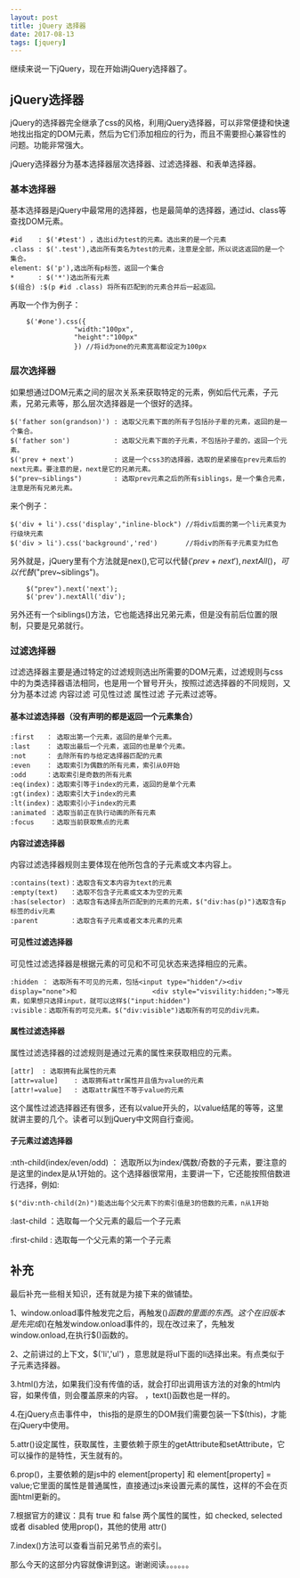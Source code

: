 ```yaml
---
layout: post
title: jQuery 选择器
date: 2017-08-13
tags: [jquery]
---
```


继续来说一下jQuery，现在开始讲jQuery选择器了。

## jQuery选择器

jQuery的选择器完全继承了css的风格，利用jQuery选择器，可以非常便捷和快速地找出指定的DOM元素，然后为它们添加相应的行为，而且不需要担心兼容性的问题。功能非常强大。

jQuery选择器分为基本选择器层次选择器、过滤选择器、和表单选择器。

### 基本选择器

基本选择器是jQuery中最常用的选择器，也是最简单的选择器，通过id、class等查找DOM元素。

	#id    : $('#test') ，选出id为test的元素。选出来的是一个元素
	.class : $('.test'),选出所有类名为test的元素，注意是全部，所以说这返回的是一个集合。
	element: $('p'),选出所有p标签，返回一个集合
	*      : $('*')选出所有元素
	$(组合) :$(p #id .class) 将所有匹配到的元素合并后一起返回。

再取一个作为例子：
	
		$('#one').css({
					"width:"100px",
					"height":"100px"
					}) //将id为one的元素宽高都设定为100px

### 层次选择器

如果想通过DOM元素之间的层次关系来获取特定的元素，例如后代元素，子元素，兄弟元素等，那么层次选择器是一个很好的选择。

	$('father son(grandson)') : 选取父元素下面的所有子包括孙子辈的元素，返回的是一个集合。
	$('father son')           : 选取父元素下面的子元素，不包括孙子辈的，返回一个元素。
	$('prev + next')          : 这是一个css3的选择器，选取的是紧接在prev元素后的next元素。要注意的是，next是它的兄弟元素。
	$("prev~siblings")        : 选取prev元素之后的所有siblings，是一个集合元素，注意是所有兄弟元素。

来个例子：

	$('div + li').css('display',"inline-block") //将div后面的第一个li元素变为行级块元素
	$('div > li').css('background','red')       //将div的所有子元素变为红色
	
另外就是，jQuery里有个方法就是nex(),它可以代替$('prev + next'),nextAll()，可以代替$("prev~siblings")。

		$("prev").next('next');
		$('prev').nextAll('div');
		
另外还有一个siblings()方法，它也能选择出兄弟元素，但是没有前后位置的限制，只要是兄弟就行。

### 过滤选择器

过滤选择器主要是通过特定的过滤规则选出所需要的DOM元素，过滤规则与css中的为类选择器语法相同，也是用一个冒号开头，按照过滤选择器的不同规则，又分为基本过滤 内容过滤 可见性过滤 属性过滤 子元素过滤等。

#### 基本过滤选择器（没有声明的都是返回一个元素集合）

	:first   ： 选取出第一个元素，返回的是单个元素。
	:last    ： 选取出最后一个元素，返回的也是单个元素。
	:not     ： 去除所有的与给定选择器匹配的元素
	:even    ： 选取索引为偶数的所有元素，索引从0开始
	:odd	 ：选取索引是奇数的所有元素
	:eq(index)：选取索引等于index的元素，返回的是单个元素
	:gt(index)：选取索引大于index的元素
	:lt(index)：选取索引小于index的元素
	:animated ：选取当前正在执行动画的所有元素
	:focus	  ：选取当前获取焦点的元素

#### 内容过滤选择器

内容过滤选择器规则主要体现在他所包含的子元素或文本内容上。

	:contains(text)：选取含有文本内容为text的元素
	:empty(text)   ：选取不包含子元素或文本为空的元素
	:has(selector) ：选取含有选择去所匹配到的元素的元素，$("div:has(p)")选取含有p标签的div元素
	:parent		   ：选取含有子元素或者文本元素的元素

#### 可见性过滤选择器

可见性过滤选择器是根据元素的可见和不可见状态来选择相应的元素。

	:hidden ： 选取所有不可见的元素，包括<input type="hidden"/><div display="none">和      	         <div style="visvility:hidden;">等元素，如果想只选择input，就可以这样$("input:hidden")
	:visible：选取所有的可见元素。$("div:visible")选取所有的可见的div元素。

#### 属性过滤选择器

属性过滤选择器的过滤规则是通过元素的属性来获取相应的元素。

	[attr]	: 选取拥有此属性的元素
	[attr=value]	: 选取拥有attr属性并且值为value的元素
	[attr!=value]   : 选取attr属性不等于value的元素

这个属性过滤选择器还有很多，还有以value开头的，以value结尾的等等，这里就讲主要的几个。读者可以到jQuery中文网自行查阅。

#### 子元素过滤选择器

:nth-child(index/even/odd) ： 选取所以为index/偶数/奇数的子元素，要注意的是这里的index是从1开始的。这个选择器很常用，主要讲一下，它还能按照倍数进行选择，例如:
	
	$("div:nth-child(2n)")能选出每个父元素下的索引值是3的倍数的元素，n从1开始

:last-child ：选取每一个父元素的最后一个子元素

:first-child : 选取每一个父元素的第一个子元素


## 补充

最后补充一些相关知识，还有就是为接下来的做铺垫。

1、window.onload事件触发完之后，再触发$()函数的里面的东西。这个在旧版本是先完成$()在触发window.onload事件的，现在改过来了，先触发window.onload,在执行$()函数的。

2、之前讲过的上下文，$('li','ul') ，意思就是将ul下面的li选择出来。有点类似于子元素选择器。

3.html()方法，如果我们没有传值的话，就会打印出调用该方法的对象的html内容，如果传值，则会覆盖原来的内容。
，text()函数也是一样的。

4.在jQuery点击事件中， this指的是原生的DOM我们需要包装一下$(this)，才能在jQuery中使用。

5.attr()设定属性，获取属性，主要依赖于原生的getAttribute和setAttribute，它可以操作的是特性，天生就有的。

6.prop()，主要依赖的是js中的 element[property] 和 element[property] = value;它里面的属性是普通属性，直接通过js来设置元素的属性，这样的不会在页面html更新的。

7.根据官方的建议：具有 true 和 false 两个属性的属性，如 checked, selected 或者 disabled 使用prop()，其他的使用 attr()

7.index()方法可以查看当前兄弟节点的索引。

那么今天的这部分内容就像讲到这。谢谢阅读。。。。。。















